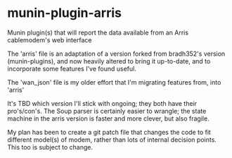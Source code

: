 # munin-plugin-arris
Munin plugin(s) that will report the data available from an Arris cablemodem's web interface

The 'arris' file is an adaptation of a version forked from  bradh352's version (munin-plugins), and now heavily altered to bring it up-to-date, and to incorporate some features I've found useful.

The 'wan_json' file is my older effort that I'm migrating features from, into 'arris'

It's TBD which version I'll stick with ongoing; they both have their pro's/con's. The Soup parser is certainly easier to wrangle; the state machine in the arris version is faster and more clever, but also fragile.

My plan has been to create a git patch file that changes the code to fit different model(s) of modem, rather than lots of internal decision points. This too is subject to change.
